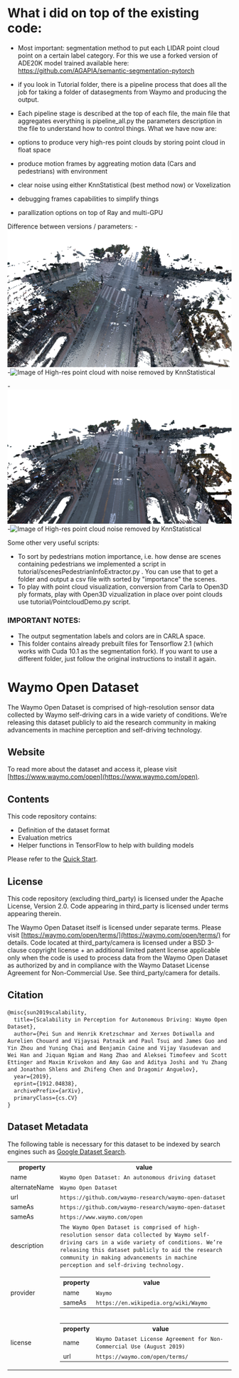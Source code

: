 # What i did on top of the existing code:

- Most important: segmentation method to put each LIDAR point cloud point on a certain label category. For this we use a forked version of ADE20K model trained available here: https://github.com/AGAPIA/semantic-segmentation-pytorch 
- if you look in Tutorial folder, there is a pipeline process that does all the job for taking a folder of datasegments from Waymo and producing the output. 
- Each pipeline stage is described at the top of each file, the main file that aggregates everything is pipeline_all.py the parameters description in the file to understand how to control things. What we have now are:

- options to produce very high-res point clouds by storing point cloud in float space
- produce motion frames by aggreating motion data (Cars and pedestrians) with environment
- clear noise using either KnnStatistical (best method now) or Voxelization
- debugging frames capabilities to simplify things
- parallization options on top of Ray and multi-GPU

Difference between versions / parameters:
-![Image of High-res point cloud with noise](https://github.com/AGAPIA/waymo-open-dataset/blob/master/docs/images/lowRes_withNoise.png)
-![Image of High-res point cloud with noise removed by KnnStatistical](https://github.com/AGAPIA/waymo-open-dataset/blob/master/docs/images/lowRes_remvedNoise.png)

-![Image of High-res point cloud with noise](https://github.com/AGAPIA/waymo-open-dataset/blob/master/docs/images/highRes_withNoise.png)
-![Image of High-res point cloud noise removed by KnnStatistical](https://github.com/AGAPIA/waymo-open-dataset/blob/master/docs/images/highRes_removedNoise.png)

Some other very useful scripts:

- To sort by pedestrians motion importance, i.e. how dense are scenes containing pedestrians we implemented a script in tutorial/scenesPedestrianInfoExtractor.py . You can use that to get a folder and output a csv file with sorted by "importance" the scenes.
- To play with point cloud visualization, conversion from Carla to Open3D ply formats, play with Open3D vizualization in place over point clouds use tutorial/PointcloudDemo.py script.


 
### IMPORTANT NOTES: 
 - The output segmentation labels and colors are in CARLA space.
 - This folder contains already prebuilt files for Tensorflow 2.1 (which works with Cuda 10.1 as the segmentation fork). If you want to use a different folder, just follow the original instructions to install it again.


 

# Waymo Open Dataset

The Waymo Open Dataset is comprised of high-resolution sensor data collected by Waymo self-driving cars in a wide variety of conditions. We’re releasing this dataset publicly to aid the research community in making advancements in machine perception and self-driving technology.

## Website

To read more about the dataset and access it, please visit [https://www.waymo.com/open](https://www.waymo.com/open).

## Contents

This code repository contains:

* Definition of the dataset format
* Evaluation metrics
* Helper functions in TensorFlow to help with building models

Please refer to the [Quick Start](docs/quick_start.md).

## License
This code repository (excluding third_party) is licensed under the Apache License, Version 2.0.  Code appearing in third_party is licensed under terms appearing therein.

The Waymo Open Dataset itself is licensed under separate terms. Please visit [https://waymo.com/open/terms/](https://waymo.com/open/terms/) for details.  Code located at third_party/camera is licensed under a BSD 3-clause copyright license + an additional limited patent license applicable only when the code is used to process data from the Waymo Open Dataset as authorized by and in compliance with the Waymo Dataset License Agreement for Non-Commercial Use.  See third_party/camera for details.

## Citation
    @misc{sun2019scalability,
      title={Scalability in Perception for Autonomous Driving: Waymo Open Dataset},
      author={Pei Sun and Henrik Kretzschmar and Xerxes Dotiwalla and Aurelien Chouard and Vijaysai Patnaik and Paul Tsui and James Guo and Yin Zhou and Yuning Chai and Benjamin Caine and Vijay Vasudevan and Wei Han and Jiquan Ngiam and Hang Zhao and Aleksei Timofeev and Scott Ettinger and Maxim Krivokon and Amy Gao and Aditya Joshi and Yu Zhang and Jonathon Shlens and Zhifeng Chen and Dragomir Anguelov},
      year={2019},
      eprint={1912.04838},
      archivePrefix={arXiv},
      primaryClass={cs.CV}
    }

## Dataset Metadata
The following table is necessary for this dataset to be indexed by search
engines such as <a href="https://g.co/datasetsearch">Google Dataset Search</a>.
<div itemscope itemtype="http://schema.org/Dataset">
<table>
  <tr>
    <th>property</th>
    <th>value</th>
  </tr>
  <tr>
    <td>name</td>
    <td><code itemprop="name">Waymo Open Dataset: An autonomous driving dataset</code></td>
  </tr>
  <tr>
    <td>alternateName</td>
    <td><code itemprop="alternateName">Waymo Open Dataset</code></td>
  </tr>
  <tr>
    <td>url</td>
    <td><code itemprop="url">https://github.com/waymo-research/waymo-open-dataset</code></td>
  </tr>
  <tr>
    <td>sameAs</td>
    <td><code itemprop="sameAs">https://github.com/waymo-research/waymo-open-dataset</code></td>
  </tr>
    <tr>
    <td>sameAs</td>
    <td><code itemprop="sameAs">https://www.waymo.com/open</code></td>
  </tr>
  <tr>
    <td>description</td>
    <td><code itemprop="description">The Waymo Open Dataset is comprised of high-resolution sensor data collected by Waymo self-driving cars in a wide variety of conditions. We’re releasing this dataset publicly to aid the research community in making advancements in machine perception and self-driving technology.</code></td>
  </tr>
  <tr>
    <td>provider</td>
    <td>
      <div itemscope itemtype="http://schema.org/Organization" itemprop="provider">
        <table>
          <tr>
            <th>property</th>
            <th>value</th>
          </tr>
          <tr>
            <td>name</td>
            <td><code itemprop="name">Waymo</code></td>
          </tr>
          <tr>
            <td>sameAs</td>
            <td><code itemprop="sameAs">https://en.wikipedia.org/wiki/Waymo</code></td>
          </tr>
        </table>
      </div>
    </td>
  </tr>
  <tr>
    <td>license</td>
    <td>
      <div itemscope itemtype="http://schema.org/CreativeWork" itemprop="license">
        <table>
          <tr>
            <th>property</th>
            <th>value</th>
          </tr>
          <tr>
            <td>name</td>
            <td><code itemprop="name">Waymo Dataset License Agreement for Non-Commercial Use (August 2019)</code></td>
          </tr>
          <tr>
            <td>url</td>
            <td><code itemprop="url">https://waymo.com/open/terms/</code></td>
          </tr>
        </table>
      </div>
    </td>
  </tr>
</table>
</div>
